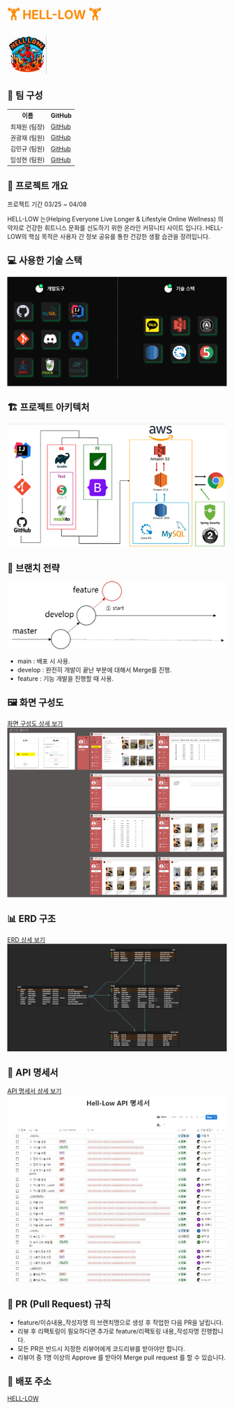 <!DOCTYPE html>
<html>
<head>
    <link rel="stylesheet" type="text/css" href="src/main/resources/static/css/docs.css">
</head>
<body>

<h1 style="color: #FF8C00;">&#127947; HELL-LOW &#127947;</h1>
<img src="docs/images/hellow.png" alt="헬로우 로고" class="image-placeholder">

<div class="section">
  <h2 class="section-title">&#128104; 팀 구성</h2>
  <table class="team-table">
    <tr>
      <th>이름</th>
      <th>GitHub</th>
    </tr>
    <tr>
      <td>최재원 (팀장)</td>
      <td><a href="https://github.com/bbabbungtting" class="member-github">GitHub</a></td>
    </tr>
    <tr>
      <td>권광재 (팀원)</td>
      <td><a href="https://github.com/kwongwangjae" class="member-github">GitHub</a></td>
    </tr>
    <tr>
      <td>김민규 (팀원)</td>
      <td><a href="https://github.com/kimmingyu74" class="member-github">GitHub</a></td>
    </tr>
    <tr>
      <td>임성현 (팀원)</td>
      <td><a href="https://github.com/shlim0287" class="member-github">GitHub</a></td>
    </tr>
  </table>
</div>

<div class="section">
  <h2 class="section-title">📜 프로젝트 개요</h2>
    <p class="section-content">
        프로젝트 기간  03/25 ~ 04/08 <br>
    </p>
    <p class="section-content">
    HELL-LOW 는(Helping Everyone Live Longer & Lifestyle Online Wellness) 의 약자로 건강한 휘트니스 문화를 선도하기 위한 온라인 커뮤니티 사이트 입니다. HELL-LOW의 핵심 목적은 사용자 간 정보 공유를 통한 건강한 생활 습관을 장려입니다.
    </p>
</div>

<div class="section">
  <h2 class="section-title">💻 사용한 기술 스택</h2>
  <img src="docs/images/tech.png" alt="사용 기술 이미지" class="image-placeholder">
</div>

<div class="section">
  <h2 class="section-title">🏗️ 프로젝트 아키텍처</h2>
  <img src="docs/images/architecture.png" alt="프로젝트 아키텍처 이미지" class="image-placeholder">
</div>

<div class="section">
  <h2 class="section-title">🌲 브랜치 전략</h2>
  <img src="docs/images/branch.png" alt="브랜치 전략 이미지" class="image-placeholder">
  <p class="section-content">
    <ul>
      <li>main : 배포 시 사용.</li>
      <li>develop : 완전히 개발이 끝난 부분에 대해서 Merge를 진행.</li>
      <li>feature : 기능 개발을 진행할 때 사용.</li>
    </ul>
  </p>
</div>

<div class="section">
  <h2 class="section-title">🖼️ 화면 구성도</h2>
  <a href="https://www.figma.com/file/vP3BiserxBBpIFT6WSNpRt/Hell-Low?type=design&node-id=0-1&mode=design&t=sykzizLaSKqpm4VH-0" class="link-placeholder">화면 구성도 상세 보기</a>
  <img src="docs/images/figma.png" alt="피그마 이미지" class="image-placeholder">
</div>

<div class="section">
  <h2 class="section-title">📊 ERD 구조</h2>
  <a href="https://www.erdcloud.com/d/eqGbZDcwbMGdatRMp" class="link-placeholder">ERD 상세 보기</a>
    <img src="docs/images/erd.png" alt="프로젝트 아키텍처 이미지" class="image-placeholder">
</div>

<div class="section">
  <h2 class="section-title">📄 API 명세서</h2>
    <a href="[https://www.notion.so/oreumi/API-5009803210a8464081d36c84d9c7ec9a]" class="link-placeholder">API 명세서 상세 보기</a>
    <img src="docs/images/api.png" alt="api 이미지" class="image-placeholder">
</div>

<div class="section">
  <h2 class="section-title">📝 PR (Pull Request) 규칙</h2>
  <ul class="section-content">
    <li>feature/이슈내용_작성자명 의 브랜치명으로 생성 후 작업한 다음 PR을 날립니다.</li>
    <li>리뷰 후 리팩토링이 필요하다면 추가로 feature/리팩토링 내용_작성자명 진행합니다.</li>
    <li>모든 PR은 반드시 지정한 리뷰어에게 코드리뷰를 받아야만 합니다.</li>
    <li>리뷰어 중 1명 이상의 Approve 를 받아야 Merge pull request 를 할 수 있습니다.</li>
  </ul>
</div>


<div class="section">
  <h2 class="section-title">🚀  배포 주소</h2>
  <a href="http://3.39.8.24:8080/postList" class="member-github">HELL-LOW</a>
</div>
</body>
</html>
